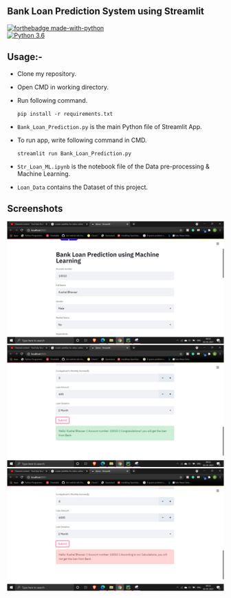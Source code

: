 ##  Bank Loan Prediction System using Streamlit

[![forthebadge made-with-python](http://ForTheBadge.com/images/badges/made-with-python.svg)](https://www.python.org/)                 
[![Python 3.6](https://img.shields.io/badge/python-3.6-blue.svg)](https://www.python.org/downloads/release/python-360/)   




## Usage:-

- Clone my repository.
- Open CMD in working directory.
- Run following command.

  ```
  pip install -r requirements.txt
  ```
- `Bank_Loan_Prediction.py` is the main Python file of Streamlit App. 
- To run app, write following command in CMD.

  ```
  streamlit run Bank_Loan_Prediction.py
  ```
- `Str_Loan_ML.ipynb` is the notebook file of the Data pre-processing & Machine Learning.
- `Loan_Data` contains the Dataset of this project.


## Screenshots

<img src="https://github.com/Bhagya2005/Streamlit_Bank_Loan_Prediction_Model/blob/main/sc1.png">
<img src="https://github.com/Bhagya2005/Streamlit_Bank_Loan_Prediction_Model/blob/main/sc2.png">
<img src="https://github.com/Bhagya2005/Streamlit_Bank_Loan_Prediction_Model/blob/main/sc3.png">



